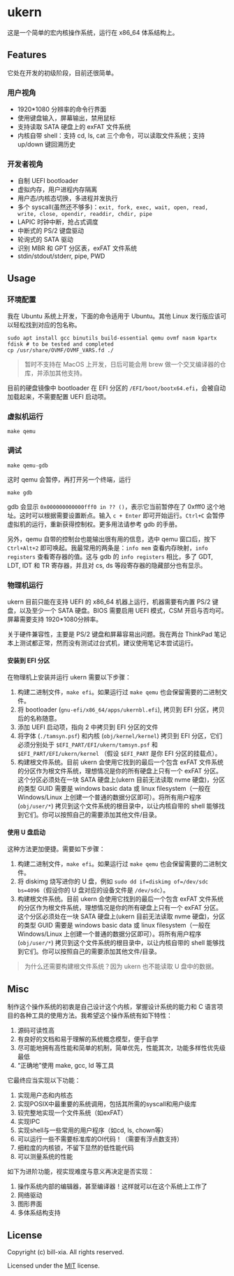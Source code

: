 # ukern

这是一个简单的宏内核操作系统，运行在 x86_64 体系结构上。

## Features

它处在开发的初级阶段，目前还很简单。

### 用户视角

- 1920*1080 分辨率的命令行界面
- 使用键盘输入，屏幕输出，禁用鼠标
- 支持读取 SATA 硬盘上的 exFAT 文件系统
- 内核自带 shell：支持 cd, ls, cat 三个命令，可以读取文件系统；支持 up/down 键回溯历史

### 开发者视角

- 自制 UEFI bootloader
- 虚拟内存，用户进程内存隔离
- 用户态/内核态切换，多进程并发执行
- 多个 syscall(虽然还不够多)：`exit, fork, exec, wait, open, read, write, close, opendir, readdir, chdir, pipe`
- LAPIC 时钟中断，抢占式调度
- 中断式的 PS/2 键盘驱动
- 轮询式的 SATA 驱动
- 识别 MBR 和 GPT 分区表，exFAT 文件系统
- stdin/stdout/stderr, pipe, PWD

## Usage

### 环境配置

我在 Ubuntu 系统上开发，下面的命令适用于 Ubuntu。其他 Linux 发行版应该可以轻松找到对应的包名称。

```
sudo apt install gcc binutils build-essential qemu ovmf nasm kpartx fdisk # to be tested and completed
cp /usr/share/OVMF/OVMF_VARS.fd ./
```

> 暂时不支持在 MacOS 上开发，日后可能会用 brew 做一个交叉编译器的仓库，并添加其他支持。

目前的硬盘镜像中 bootloader 在 EFI 分区的 `/EFI/boot/bootx64.efi`，会被自动加载起来，不需要配置 UEFI 启动项。

### 虚拟机运行

```
make qemu
```

### 调试

```
make qemu-gdb
```

这时 qemu 会暂停，再打开另一个终端，运行

```
make gdb
```

gdb 会显示 `0x000000000000fff0 in ?? ()`，表示它当前暂停在了 0xfff0 这个地址。这时可以根据需要设置断点。输入 `c + Enter` 即可开始运行。`Ctrl+C` 会暂停虚拟机的运行，重新获得控制权。更多用法请参考 gdb 的手册。

另外，qemu 自带的控制台也能输出很有用的信息，选中 qemu 窗口后，按下 `Ctrl+Alt+2` 即可唤起。我最常用的两条是：`info mem` 查看内存映射，`info registers` 查看寄存器的值。这与 gdb 的 `info registers` 相比，多了 GDT, LDT, IDT 和 TR 寄存器，并且对 cs, ds 等段寄存器的隐藏部分也有显示。

### 物理机运行

ukern 目前只能在支持 UEFI 的 x86_64 机器上运行，机器需要有内置 PS/2 键盘，以及至少一个 SATA 硬盘。BIOS 需要启用 UEFI 模式，CSM 开启与否均可。屏幕需要支持 1920*1080分辨率。

关于硬件兼容性，主要是 PS/2 键盘和屏幕容易出问题。我在两台 ThinkPad 笔记本上测试都正常，然而没有测试过台式机，建议使用笔记本尝试运行。

#### 安装到 EFI 分区

在物理机上安装并运行 ukern 需要以下步骤：

1. 构建二进制文件，`make efi`。如果运行过 `make qemu` 也会保留需要的二进制文件。
2. 将 bootloader (`gnu-efi/x86_64/apps/ukernbl.efi`), 拷贝到 EFI 分区，拷贝后的名称随意。
3. 添加 UEFI 启动项，指向 2 中拷贝到 EFI 分区的文件
4. 将字体 (`./tamsyn.psf`) 和内核 (`obj/kernel/kernel`) 拷贝到 EFI 分区，它们必须分别处于 `$EFI_PART/EFI/ukern/tamsyn.psf` 和 `$EFI_PART/EFI/ukern/kernel` （假设 `$EFI_PART` 是你 EFI 分区的挂载点）。
5. 构建根文件系统。目前 ukern 会使用它找到的最后一个包含 exFAT 文件系统的分区作为根文件系统，理想情况是你的所有硬盘上只有一个 exFAT 分区。这个分区必须处在一块 SATA 硬盘上(ukern 目前无法读取 nvme 硬盘)，分区的类型 GUID 需要是 windows basic data 或 linux filesystem（一般在 Windows/Linux 上创建一个普通的数据分区即可）。将所有用户程序 (`obj/user/*`) 拷贝到这个文件系统的根目录中，以让内核自带的 shell 能够找到它们。你可以按照自己的需要添加其他文件/目录。

#### 使用 U 盘启动

这种方法更加便捷。需要如下步骤：

1. 构建二进制文件，`make efi`。如果运行过 `make qemu` 也会保留需要的二进制文件。
2. 将 diskimg 烧写进你的 U 盘，例如 `sudo dd if=diskimg of=/dev/sdc bs=4096`（假设你的 U 盘对应的设备文件是 `/dev/sdc`）。
3. 构建根文件系统。目前 ukern 会使用它找到的最后一个包含 exFAT 文件系统的分区作为根文件系统，理想情况是你的所有硬盘上只有一个 exFAT 分区。这个分区必须处在一块 SATA 硬盘上(ukern 目前无法读取 nvme 硬盘)，分区的类型 GUID 需要是 windows basic data 或 linux filesystem（一般在 Windows/Linux 上创建一个普通的数据分区即可）。将所有用户程序 (`obj/user/*`) 拷贝到这个文件系统的根目录中，以让内核自带的 shell 能够找到它们。你可以按照自己的需要添加其他文件/目录。

> 为什么还需要构建根文件系统？因为 ukern 也不能读取 U 盘中的数据。

## Misc

制作这个操作系统的初衷是自己设计这个内核，掌握设计系统的能力和 C 语言项目的各种工具的使用方法。我希望这个操作系统有如下特性：

1. 源码可读性高
2. 有良好的文档和易于理解的系统概念模型，便于自学
3. 尽可能地拥有高性能和简单的机制，简单优先，性能其次，功能多样性优先级最低
4. “正确地”使用 make, gcc, ld 等工具

它最终应当实现以下功能：

1. 实现用户态和内核态
2. 实现POSIX中最重要的系统调用，包括其所需的syscall和用户级库
3. 较完整地实现一个文件系统（如exFAT）
4. 实现IPC
5. 实现shell与一些常用的用户程序（如cd, ls, chown等）
6. 可以运行一些不需要标准库的OI代码！（需要有浮点数支持）
7. 细粒度的内核锁，不留下显然的低性能代码
8. 可以测量系统的性能

如下为进阶功能，视实现难度与意义再决定是否实现：

1. 操作系统内部的编辑器，甚至编译器！这样就可以在这个系统上工作了
2. 网络驱动
3. 图形界面
4. 多体系结构支持

## License

Copyright (c) bill-xia. All rights reserved.

Licensed under the [MIT](https://github.com/bill-xia/ukern/blob/main/LICENSE) license.
